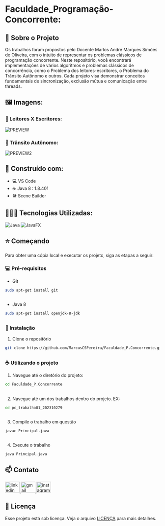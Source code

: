 # Faculdade_Programação-Concorrente:

## 🔎 Sobre o Projeto

Os trabalhos foram propostos pelo Docente Marlos André Marques Simões de Oliveira, com o intuito de representar os problemas clássicos de programação concorrente. Neste repositório, você encontrará implementações de vários algoritmos e problemas clássicos de concorrência, como o Problema dos leitores-escritores, o Problema do Trânsito Autônomo e outros. Cada projeto visa demonstrar conceitos fundamentais de sincronização, exclusão mútua e comunicação entre threads.

## 🖼️ Imagens:

### 📖 Leitores X Escritores:
![PREVIEW][product-preview1]
### 🚗 Trânsito Autônomo:
![PREVIEW2][product-preview2]

## 🔨 Construído com:

* 💻 VS Code
* ☕ Java 8 : 1.8.401
* 🛠️ Scene Builder

## 👨🏽‍💻 Tecnologias Utilizadas:

![Java](https://img.shields.io/badge/java-%23ED8B00.svg?style=for-the-badge&logo=openjdk&logoColor=white)
![JavaFX](https://img.shields.io/badge/javafx-%23FF0000.svg?style=for-the-badge&logo=javafx&logoColor=white)

<!-- GETTING STARTED -->
## ⭐️ Começando

Para obter uma cópia local e executar os projeto, siga as etapas a seguir:

### 💻 Pré-requisitos

* Git
```sh
sudo apt-get install git
```
##

* Java 8
```sh
sudo apt-get install openjdk-8-jdk
```
##

### 🚀 Instalação
 
1. Clone o repositório
```sh
git clone https://github.com/MarcusCSPereira/Faculdade_P.Concorrente.git
```
##

<!-- USAGE EXAMPLES -->
### ☕ Utilizando o projeto

1. Navegue até o diretório do projeto:
```sh
cd Faculdade_P.Concorrente
```

##

2. Navegue até um dos trabalhos dentro do projeto. EX:
```sh
cd pc_trabalho01_202310279
```

##

3. Compile o trabalho em questão
```sh
javac Principal.java
```

##

4. Execute o trabalho
```sh
java Principal.java
```

<!-- CONTACT -->
## 📫 Contato

<div align="left">
  <a href="https://www.linkedin.com/in/marcus-césar-santos-pereira-70991a28a/" target="_blank">
    <img src="https://raw.githubusercontent.com/maurodesouza/profile-readme-generator/master/src/assets/icons/social/linkedin/default.svg" width="47" height="35" alt="linkedin logo"  />
  </a>
  <a href="contato.marcuscspereira@gmail.com" target="_blank">
    <img src="https://raw.githubusercontent.com/maurodesouza/profile-readme-generator/master/src/assets/icons/social/gmail/default.svg" width="47" height="35" alt="gmail logo"  />
  </a>
  <a href="https://www.instagram.com/_marcus.cesar/" target="_blank">
    <img src="https://raw.githubusercontent.com/maurodesouza/profile-readme-generator/master/src/assets/icons/social/instagram/default.svg" width="47" height="35" alt="instagram logo"  />
  </a>
</div>

<!-- MARKDOWN LINKS & IMAGES -->
[product-preview1]: readme_images/preview2.jpeg
[product-preview2]: readme_images/preview.png

## 📝 Licença

Esse projeto está sob licença. Veja o arquivo [LICENÇA](LICENSE.md) para mais detalhes.
